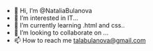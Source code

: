 - 👋 Hi, I’m @NataliaBulanova
- 👀 I’m interested in IT...
- 🌱 I’m currently learning .html and css..
- 💞️ I’m looking to collaborate on ...
- 📫 How to reach me talabulanova@gmail.com

<!---
NataliaBulanova/NataliaBulanova is a ✨ special ✨ repository because its `README.md` (this file) appears on your GitHub profile.
You can click the Preview link to take a look at your changes.
--->
